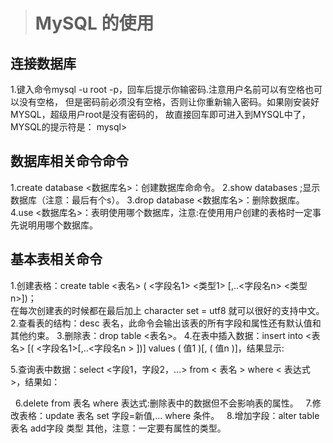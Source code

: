 ># MySQL 的使用
## 连接数据库
   1.键入命令mysql -u root -p，回车后提示你输密码.注意用户名前可以有空格也可以没有空格，
但是密码前必须没有空格，否则让你重新输入密码。如果刚安装好MYSQL，超级用户root是没有密码的，
故直接回车即可进入到MYSQL中了，MYSQL的提示符是： mysql>

## 数据库相关命令命令
   1.create database <数据库名>：创建数据库命命令。
   2.show databases ;显示数据库（注意：最后有个s）。
   3.drop database <数据库名>：删除数据库。
   4.use <数据库名>：表明使用哪个数据库，注意:在使用用户创建的表格时一定事先说明用哪个数据库。  
   
## 基本表相关命令
   1.创建表格：create table <表名> ( <字段名1> <类型1> [,..<字段名n> <类型n>])；  
     在每次创建表的时候都在最后加上 character set = utf8 就可以很好的支持中文。  
   2.查看表的结构：desc 表名，此命令会输出该表的所有字段和属性还有默认值和其他约束。
   3.删除表：drop table <表名>。
   4.在表中插入数据：insert into <表名> [( <字段名1>[,..<字段名n > ])] values ( 值1 )[, ( 值n )]，结果显示:
   
   5.查询表中数据：select <字段1，字段2，...> from < 表名 > where < 表达式 >，结果如：
   
   6.delete from 表名 where 表达式:删除表中的数据但不会影响表的属性。
   7.修改表格：update 表名 set 字段=新值,... where 条件。
   8.增加字段：alter table 表名 add字段 类型 其他，注意：一定要有属性的类型。
